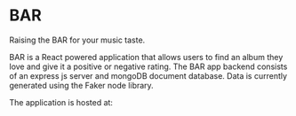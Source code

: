 # BAR 

Raising the BAR for your music taste.

BAR is a React powered application that allows users to find an album they love and give it a positive or negative rating. The BAR app backend consists of an express js server and mongoDB document database.
Data is currently generated using the Faker node library.


The application is hosted at: 
